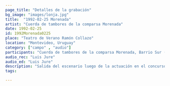 ```yaml
---
page_title: "Detalles de la grabación"
bg_image: "images/lonja.jpg"
title:  "1992-02-25 Morenada"  
artist: "Cuerda de tambores de la comparsa Morenada"  
date: 1992-02-25  
id: 1992Morenada0225
place: "Teatro de Verano Ramón Collazo"  
location: "Montevideo, Uruguay"  
category: ["campo" , "audio"]  
participants: "Cuerda de tambores de la comparsa Morenada, Barrio Sur (Cuareim)"  
audio_rec: "Luis Jure"  
audio_ed: "Luis Jure"  
description: "Salida del escenario luego de la actuación en el concurso de carnaval"  
tags:  

---
```

